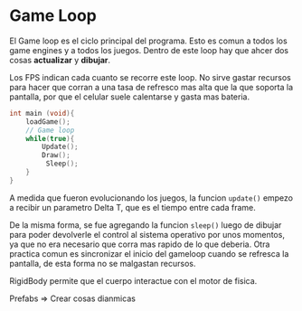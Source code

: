 # Game Loop

El Game loop es el ciclo principal del programa. Esto es comun a todos los game engines y a todos los juegos. Dentro de este loop hay que ahcer dos cosas **actualizar** y **dibujar**. 

Los FPS indican cada cuanto se recorre este loop. No sirve gastar recursos para hacer que corran a una tasa de refresco mas alta que la que soporta la pantalla, por que el celular suele calentarse y gasta mas bateria.

```c++
int main (void){
	loadGame();
	// Game loop
	while(true){
		Update();
		Draw();
         Sleep();
	}
}
```

A medida que fueron evolucionando los juegos, la funcion `update()` empezo a recibir un parametro Delta T, que es el tiempo entre cada frame.

De la misma forma, se fue agregando la funcion `sleep()` luego de dibujar para poder devolverle el control al sistema operativo por unos momentos, ya que no era necesario que corra mas rapido de lo que deberia. Otra practica comun es sincronizar el inicio del gameloop cuando se refresca la pantalla, de esta forma no se malgastan recursos. 



RigidBody permite que el cuerpo interactue con el motor de fisica.

Prefabs => Crear cosas dianmicas